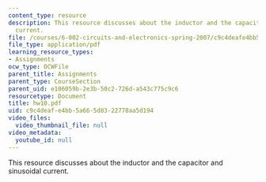 ```yaml
---
content_type: resource
description: This resource discusses about the inductor and the capacitor and sinusoidal
  current.
file: /courses/6-002-circuits-and-electronics-spring-2007/c9c4deafe4bb5a665d8322778aa5d194_hw10.pdf
file_type: application/pdf
learning_resource_types:
- Assignments
ocw_type: OCWFile
parent_title: Assignments
parent_type: CourseSection
parent_uid: e106059b-2e3b-50c2-726d-a543c775c9c6
resourcetype: Document
title: hw10.pdf
uid: c9c4deaf-e4bb-5a66-5d83-22778aa5d194
video_files:
  video_thumbnail_file: null
video_metadata:
  youtube_id: null
---
```

This resource discusses about the inductor and the capacitor and sinusoidal current.

